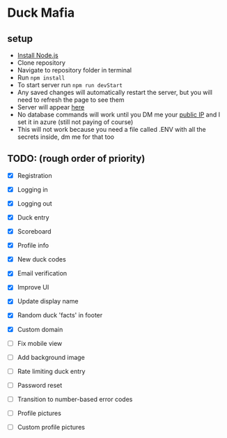 # Duck Mafia

## setup
- [Install Node.js](https://nodejs.org/en/download/)
- Clone repository
- Navigate to repository folder in terminal
- Run `npm install`
- To start server run `npm run devStart`
- Any saved changes will automatically restart the server, but you will need to refresh the page to see them
- Server will appear [here](http://localhost:3000/)
- No database commands will work until you DM me your [public IP](https://www.whatismyip.com/) and I set it in azure (still not paying of course)
- This will not work because you need a file called .ENV with all the secrets inside, dm me for that too

## TODO: (rough order of priority)
- [x] Registration
- [x] Logging in
- [x] Logging out
- [x] Duck entry
- [x] Scoreboard
- [x] Profile info
- [x] New duck codes
- [x] Email verification
- [x] Improve UI
- [x] Update display name
- [x] Random duck 'facts' in footer
- [x] Custom domain

- [ ] Fix mobile view
- [ ] Add background image
- [ ] Rate limiting duck entry
- [ ] Password reset
- [ ] Transition to number-based error codes
- [ ] Profile pictures
- [ ] Custom profile pictures
